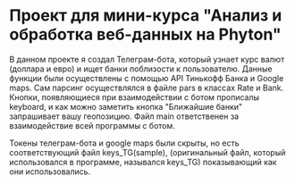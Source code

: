 # Проект для мини-курса "Анализ и обработка веб-данных на Phyton"
В данном проекте я создал Телеграм-бота, который узнает курс валют (доллара и евро) и ищет банки поблизости к пользователю. Данные функции были осуществлены с помощью API Тинькофф Банка и Google maps. Сам парсинг осуществлялся в файле pars в классах Rate и Bank. Кнопки, появляющиеся при взаимодействии с ботом прописалы keyboard, и как можно заметить кнопка "Ближайшие банки" запрашивает вашу геопозицию. Файл main ответственен за взаимодействие всей программы с ботом.

Токены телеграм-бота и google maps были скрыты, но есть соответствующий файл keys_TG(sample), (оригинальный файл, который использовался в программе, назывался keys_TG) показывающий как они использовались. 
